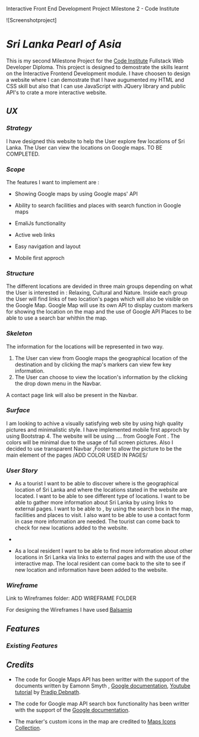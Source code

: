 Interactive Front End Development Project Milestone 2 - Code Institute

![Screenshotproject]

# **_Sri Lanka Pearl of Asia_**

This is my second Milestone Project for the [Code Institute](https://codeinstitute.net/) Fullstack Web Developer Diploma. This project is designed to demostrate the skills learnt on the Interactive Frontend Development module. I have choosen to design a website where I can demostrate that I have augumented my HTML and CSS skill but also that I can use JavaScript with JQuery library and public API's to crate a more interactive website.

## **_UX_**

### **_Strategy_**

 I have designed this website to help the User explore few locations of Sri Lanka. The User can view the locations on Google maps. TO BE COMPLETED.

 ### **_Scope_**

 The features I want to implement are :
 
 * Showing Google maps by using Google maps' API 

 * Ability to search facilities and places with search function in Google maps

 * EmaliJs functionality 

 * Active web links 

 * Easy navigation and layout

 * Mobile first approch

### **_Structure_**

The different locations are devided in three main groups depending on what the User is interested in : Relaxing, Cultural and Nature. Inside each group the User will find links of two location's pages which will also be visible on the Google Map. Google Map will use its own API to display custom markers for showing the location on the map and the use of Google API Places to be able to use a search bar whithin the map.

### **_Skeleton_**

The information for the locations will be represented in two way.
1. The User can view from Google maps the geographical location of the destination and by clicking the map's markers can view few key information.
2. The User can choose to view the location's information by the clicking the drop down menu in the Navbar.

A contact page link will also be present in the Navbar.

### **_Surface_**

I am looking to achive a visually satisfying web site by using high quality pictures and minimalistic style. I have implemented mobile first approch by using Bootstrap 4. The website will be using .... from Google Font .
The colors will be minimal due to the usage of full screen pictures. Also I decided to use transparent Navbar ,Footer to allow the picture to be the main element of the pages 
/ADD COLOR USED IN PAGES/


### **_User Story_**

* As a tourist I want to be able to discover where is the geographical location of Sri Lanka and where the locations stated in the website are located. I want to be able to see different type of locations. I want to be able to gather more information about Sri Lanka by using links to external pages. I want to be able to , by using the search box in the map, facilities and places to visit. I also want to be able to use a contact form in case more information are needed.
The tourist can come back to check for new locations added to the website.

* 


* As a local resident I want to be able to find more information about other locations in Sri Lanka via links to external pages and with the use of the interactive map. 
The local resident can come back to the site to see if new location and information have been added to the website.


### **_Wireframe_**

Link to Wireframes folder: ADD WIREFRAME FOLDER

For designing the Wireframes I have used [Balsamiq](https://balsamiq.com/)


## **_Features_**

### **_Existing Features_**


## **_Credits_**

* The code for Google Maps API has been writter with the support of the documents written by Eamonn Smyth , [Google documentation](https://developers.google.com/maps/documentation/javascript/tutorials), [Youtube tutorial](https://www.youtube.com/watch?v=Xptz0GQ2DO4) by [Pradip Debnath](https://www.youtube.com/channel/UC43N9Z8Fm0gg1Lgpw0eS9rg).

* The code for Google map API search box functionality has been writter with the support of the [Google documentation](https://developers.google.com/maps/documentation/javascript/examples/places-searchbox#maps_places_searchbox-javascript).

* The marker's custom icons in the map are credited to [Maps Icons Collection](https://mapicons.mapsmarker.com).